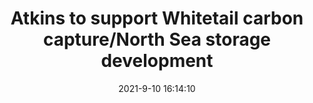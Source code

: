 ---
"title": "Atkins to support Whitetail carbon capture/North Sea storage development"
"date": "2021-9-10 16:14:10"
"feed_name": "OFFSHOREMAG"
"feed_website": "https://www.offshore-mag.com/"
"feed_rss": "https://www.offshore-mag.com/__rss/website-scheduled-content.xml?input=%7B%22sectionAlias%22%3A%22home%22%7D"
"link": "https://www.offshore-mag.com/regional-reports/north-sea-europe/article/14210113/atkins-to-support-whitetail-carbon-capturenorth-sea-storage-development"
"file": "_posts/a085a5eddd5feebdfad709b25fe16262099795ca.md"
"accident": "0"
"drilling": "1"
---